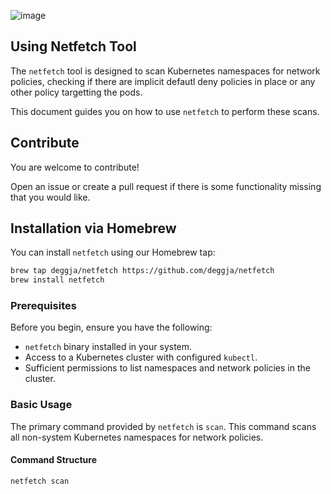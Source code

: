 ![image](https://github.com/deggja/netfetch/assets/15778492/b9a93dce-a09a-4823-be99-dcda5dbf6dc7)

## Using Netfetch Tool

The `netfetch` tool is designed to scan Kubernetes namespaces for network policies, checking if there are implicit defautl deny policies in place or any other policy targetting the pods.

This document guides you on how to use `netfetch` to perform these scans.

## Contribute
You are welcome to contribute!
 
Open an issue or create a pull request if there is some functionality missing that you would like.

## Installation via Homebrew

You can install `netfetch` using our Homebrew tap:

```sh
brew tap deggja/netfetch https://github.com/deggja/netfetch
brew install netfetch
```

### Prerequisites

Before you begin, ensure you have the following:

- `netfetch` binary installed in your system.
- Access to a Kubernetes cluster with configured `kubectl`.
- Sufficient permissions to list namespaces and network policies in the cluster.

### Basic Usage

The primary command provided by `netfetch` is `scan`. This command scans all non-system Kubernetes namespaces for network policies.

#### Command Structure

```sh
netfetch scan
```
